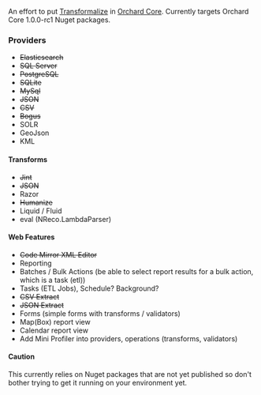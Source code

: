 An effort to put [Transformalize](https://github.com/dalenewman/Transformalize) 
in [Orchard Core](https://github.com/OrchardCMS/OrchardCore).  Currently targets 
Orchard Core 1.0.0-rc1 Nuget packages.

### Providers
- <strike>Elasticsearch</strike>
- <strike>SQL Server</strike>
- <strike>PostgreSQL</strike>
- <strike>SQLite</strike>
- <strike>MySql</strike>
- <strike>JSON</strike>
- <strike>CSV</strike>
- <strike>Bogus</strike>
- SOLR
- GeoJson
- KML

#### Transforms
- <strike>Jint</strike>
- <strike>JSON</strike>
- Razor
- <strike>Humanize</strike>
- Liquid / Fluid
- eval (NReco.LambdaParser)

#### Web Features
- <strike>Code Mirror XML Editor</strike>
- Reporting
- Batches / Bulk Actions (be able to select report results for a bulk action, which is a task (etl))
- Tasks (ETL Jobs), Schedule? Background?
- <strike>CSV Extract</strike>
- <strike>JSON Extract</strike>
- Forms (simple forms with transforms / validators)
- Map(Box) report view
- Calendar report view
- Add Mini Profiler into providers, operations (transforms, validators)

#### Caution
This currently relies on Nuget packages
that are not yet published so don't bother trying
to get it running on your environment yet.